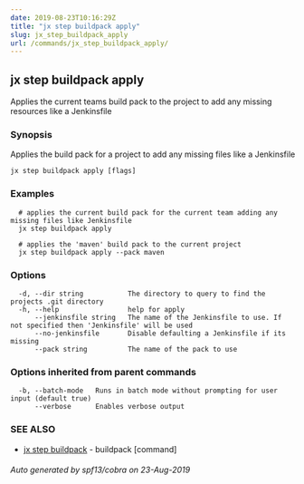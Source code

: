 ```yaml
---
date: 2019-08-23T10:16:29Z
title: "jx step buildpack apply"
slug: jx_step_buildpack_apply
url: /commands/jx_step_buildpack_apply/
---
```

## jx step buildpack apply

Applies the current teams build pack to the project to add any missing resources like a Jenkinsfile

### Synopsis

Applies the build pack for a project to add any missing files like a Jenkinsfile

```
jx step buildpack apply [flags]
```

### Examples

```
  # applies the current build pack for the current team adding any missing files like Jenkinsfile
  jx step buildpack apply
  
  # applies the 'maven' build pack to the current project
  jx step buildpack apply --pack maven
```

### Options

```
  -d, --dir string           The directory to query to find the projects .git directory
  -h, --help                 help for apply
      --jenkinsfile string   The name of the Jenkinsfile to use. If not specified then 'Jenkinsfile' will be used
      --no-jenkinsfile       Disable defaulting a Jenkinsfile if its missing
      --pack string          The name of the pack to use
```

### Options inherited from parent commands

```
  -b, --batch-mode   Runs in batch mode without prompting for user input (default true)
      --verbose      Enables verbose output
```

### SEE ALSO

* [jx step buildpack](/commands/jx_step_buildpack/)	 - buildpack [command]

###### Auto generated by spf13/cobra on 23-Aug-2019

